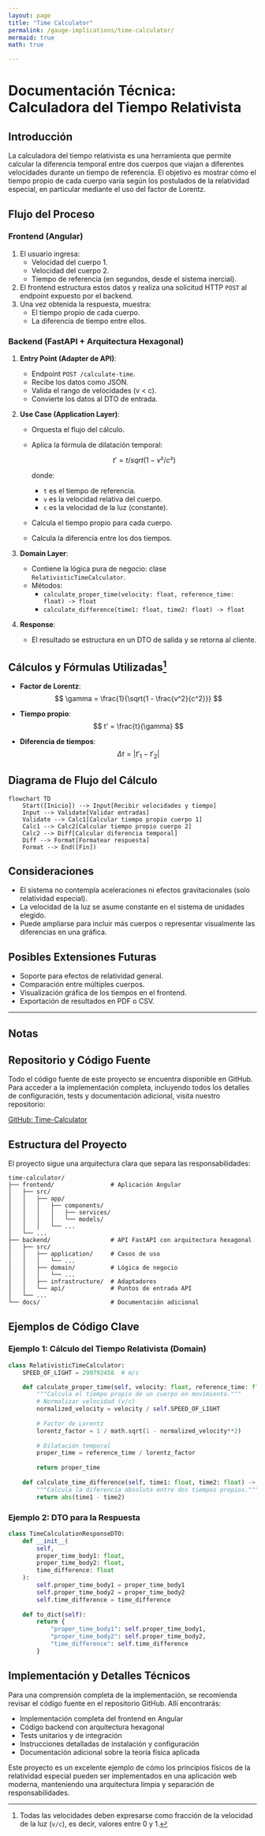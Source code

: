 ```yaml
---
layout: page
title: "Time Calculator"
permalink: /gauge-implications/time-calculator/
mermaid: true
math: true

---
```



# Documentación Técnica: Calculadora del Tiempo Relativista

## Introducción

La calculadora del tiempo relativista es una herramienta que permite calcular la diferencia temporal entre dos cuerpos que viajan a diferentes velocidades durante un tiempo de referencia. El objetivo es mostrar cómo el tiempo propio de cada cuerpo varía según los postulados de la relatividad especial, en particular mediante el uso del factor de Lorentz.

## Flujo del Proceso

### Frontend (Angular)

1. El usuario ingresa:
   - Velocidad del cuerpo 1.
   - Velocidad del cuerpo 2.
   - Tiempo de referencia (en segundos, desde el sistema inercial).
2. El frontend estructura estos datos y realiza una solicitud HTTP `POST` al endpoint expuesto por el backend.
3. Una vez obtenida la respuesta, muestra:
   - El tiempo propio de cada cuerpo.
   - La diferencia de tiempo entre ellos.

### Backend (FastAPI + Arquitectura Hexagonal)

1. **Entry Point (Adapter de API)**:
   - Endpoint `POST /calculate-time`.
   - Recibe los datos como JSON.
   - Valida el rango de velocidades (v < c).
   - Convierte los datos al DTO de entrada.

2. **Use Case (Application Layer)**:
   - Orquesta el flujo del cálculo.
   - Aplica la fórmula de dilatación temporal:

     $$
     t' = t / sqrt(1 - v²/c²)
     $$

     donde:
     - `t` es el tiempo de referencia.
     - `v` es la velocidad relativa del cuerpo.
     - `c` es la velocidad de la luz (constante).
   - Calcula el tiempo propio para cada cuerpo.
   - Calcula la diferencia entre los dos tiempos.

3. **Domain Layer**:
   - Contiene la lógica pura de negocio: clase `RelativisticTimeCalculator`.
   - Métodos:
     - `calculate_proper_time(velocity: float, reference_time: float) -> float`
     - `calculate_difference(time1: float, time2: float) -> float`

4. **Response**:
   - El resultado se estructura en un DTO de salida y se retorna al cliente.

## Cálculos y Fórmulas Utilizadas[^1]

- **Factor de Lorentz**:  
$$
  \gamma = \frac{1}{\sqrt{1 - \frac{v^2}{c^2}}}
$$

- **Tiempo propio**:  
$$
  t' = \frac{t}{\gamma}
$$

- **Diferencia de tiempos**:  
$$
  \Delta t = |t'_1 - t'_2|
$$


## Diagrama de Flujo del Cálculo

```mermaid
flowchart TD
    Start([Inicio]) --> Input[Recibir velocidades y tiempo]
    Input --> Validate[Validar entradas]
    Validate --> Calc1[Calcular tiempo propio cuerpo 1]
    Calc1 --> Calc2[Calcular tiempo propio cuerpo 2]
    Calc2 --> Diff[Calcular diferencia temporal]
    Diff --> Format[Formatear respuesta]
    Format --> End([Fin])
```

## Consideraciones

- El sistema no contempla aceleraciones ni efectos gravitacionales (solo relatividad especial).
- La velocidad de la luz se asume constante en el sistema de unidades elegido.
- Puede ampliarse para incluir más cuerpos o representar visualmente las diferencias en una gráfica.

## Posibles Extensiones Futuras

- Soporte para efectos de relatividad general.
- Comparación entre múltiples cuerpos.
- Visualización gráfica de los tiempos en el frontend.
- Exportación de resultados en PDF o CSV.

---

## Notas
[^1]:  Todas las velocidades deben expresarse como fracción de la velocidad de la luz (`v/c`), es decir, valores entre 0 y 1.

## Repositorio y Código Fuente

Todo el código fuente de este proyecto se encuentra disponible en GitHub. Para acceder a la implementación completa, incluyendo todos los detalles de configuración, tests y documentación adicional, visita nuestro repositorio:

[GitHub: Time-Calculator](https://github.com/ejemplo/time-calculator)

## Estructura del Proyecto

El proyecto sigue una arquitectura clara que separa las responsabilidades:

```
time-calculator/
├── frontend/                # Aplicación Angular
│   ├── src/
│   │   ├── app/
│   │   │   ├── components/
│   │   │   │   ├── services/
│   │   │   │   └── models/
│   │   │   └── ...
│   └── ...
├── backend/                 # API FastAPI con arquitectura hexagonal
│   ├── src/
│   │   ├── application/     # Casos de uso
│   │   │   └── ...
│   │   ├── domain/          # Lógica de negocio
│   │   │   └── ...
│   │   ├── infrastructure/  # Adaptadores
│   │   └── api/             # Puntos de entrada API
│   └── ...
└── docs/                    # Documentación adicional
```

## Ejemplos de Código Clave

### Ejemplo 1: Cálculo del Tiempo Relativista (Domain)

```python
class RelativisticTimeCalculator:
    SPEED_OF_LIGHT = 299792458  # m/s

    def calculate_proper_time(self, velocity: float, reference_time: float) -> float:
        """Calcula el tiempo propio de un cuerpo en movimiento."""
        # Normalizar velocidad (v/c)
        normalized_velocity = velocity / self.SPEED_OF_LIGHT
        
        # Factor de Lorentz
        lorentz_factor = 1 / math.sqrt(1 - normalized_velocity**2)
        
        # Dilatación temporal
        proper_time = reference_time / lorentz_factor
        
        return proper_time
    
    def calculate_time_difference(self, time1: float, time2: float) -> float:
        """Calcula la diferencia absoluta entre dos tiempos propios."""
        return abs(time1 - time2)
```

### Ejemplo 2: DTO para la Respuesta

```python
class TimeCalculationResponseDTO:
    def __init__(
        self,
        proper_time_body1: float,
        proper_time_body2: float,
        time_difference: float
    ):
        self.proper_time_body1 = proper_time_body1
        self.proper_time_body2 = proper_time_body2
        self.time_difference = time_difference
        
    def to_dict(self):
        return {
            "proper_time_body1": self.proper_time_body1,
            "proper_time_body2": self.proper_time_body2,
            "time_difference": self.time_difference
        }
```

## Implementación y Detalles Técnicos

Para una comprensión completa de la implementación, se recomienda revisar el código fuente en el repositorio GitHub. Allí encontrarás:

- Implementación completa del frontend en Angular
- Código backend con arquitectura hexagonal
- Tests unitarios y de integración
- Instrucciones detalladas de instalación y configuración
- Documentación adicional sobre la teoría física aplicada

Este proyecto es un excelente ejemplo de cómo los principios físicos de la relatividad especial pueden ser implementados en una aplicación web moderna, manteniendo una arquitectura limpia y separación de responsabilidades.
